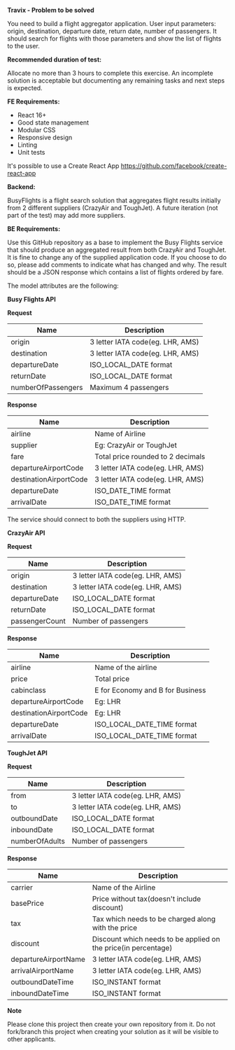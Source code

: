 **Travix - Problem to be solved**

You need to build a flight aggregator application. User input parameters: origin, destination, departure date, return date, number of passengers. It should search for flights with those parameters and show the list of flights to the user.

**Recommended duration of test:**

Allocate no more than 3 hours to complete this exercise. An incomplete solution is acceptable but documenting any remaining tasks and next steps is expected.

**FE Requirements:**

* React 16+
* Good state management
* Modular CSS
* Responsive design
* Linting
* Unit tests

It's possible to use a Create React App https://github.com/facebook/create-react-app 

**Backend:**

BusyFlights is a flight search solution that aggregates flight results initially from 2 different suppliers (CrazyAir and ToughJet). A future iteration (not part of the test) may add more suppliers.

**BE Requirements:**

Use this GitHub repository as a base to implement the Busy Flights service that should produce an aggregated result from both CrazyAir and ToughJet. It is fine to change any of the supplied application code. If you choose to do so, please add comments to indicate what has changed and why.
The result should be a JSON response which contains a list of flights ordered by fare.

The model attributes are the following:

**Busy Flights API**

**Request**

| Name | Description |
| ------ | ------ |
| origin | 3 letter IATA code(eg. LHR, AMS) |
| destination | 3 letter IATA code(eg. LHR, AMS) |
| departureDate | ISO_LOCAL_DATE format |
| returnDate | ISO_LOCAL_DATE format |
| numberOfPassengers | Maximum 4 passengers |

**Response**

| Name | Description |
| ------ | ------ |
| airline | Name of Airline |
| supplier | Eg: CrazyAir or ToughJet |
| fare | Total price rounded to 2 decimals |
| departureAirportCode | 3 letter IATA code(eg. LHR, AMS) |
| destinationAirportCode | 3 letter IATA code(eg. LHR, AMS) |
| departureDate | ISO_DATE_TIME format |
| arrivalDate | ISO_DATE_TIME format |

The service should connect to both the suppliers using HTTP.

**CrazyAir API**

**Request**

| Name | Description |
| ------ | ------ |
| origin | 3 letter IATA code(eg. LHR, AMS) |
| destination | 3 letter IATA code(eg. LHR, AMS) |
| departureDate | ISO_LOCAL_DATE format |
| returnDate | ISO_LOCAL_DATE format |
| passengerCount | Number of passengers |

**Response**


| Name | Description |
| ------ | ------ |
| airline | Name of the airline |
| price | Total price |
| cabinclass | E for Economy and B for Business |
| departureAirportCode | Eg: LHR |
| destinationAirportCode | Eg: LHR |
| departureDate | ISO_LOCAL_DATE_TIME format |
| arrivalDate | ISO_LOCAL_DATE_TIME format |

**ToughJet API**

**Request**

| Name | Description |
| ------ | ------ |
| from | 3 letter IATA code(eg. LHR, AMS) |
| to | 3 letter IATA code(eg. LHR, AMS) |
| outboundDate |ISO_LOCAL_DATE format |
| inboundDate | ISO_LOCAL_DATE format |
| numberOfAdults | Number of passengers |

**Response**

| Name | Description |
| ------ | ------ |
| carrier | Name of the Airline |
| basePrice | Price without tax(doesn't include discount) |
| tax | Tax which needs to be charged along with the price |
| discount | Discount which needs to be applied on the price(in percentage) |
| departureAirportName | 3 letter IATA code(eg. LHR, AMS) |
| arrivalAirportName | 3 letter IATA code(eg. LHR, AMS) |
| outboundDateTime | ISO_INSTANT format |
| inboundDateTime | ISO_INSTANT format |

**Note**

Please clone this project then create your own repository from it. Do not fork/branch this project when creating your solution as it will be visible to other applicants.
